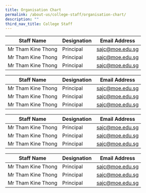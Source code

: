 ```yaml
---
title: Organisation Chart
permalink: /about-us/college-staff/organisation-chart/
description: ""
third_nav_title: College Staff
---
```

| Staff Name | Designation | Email Address |
| -------- | -------- | -------- |
|Mr Tham Kine Thong    | Principal     |sajc@moe.edu.sg|
|Mr Tham Kine Thong    | Principal     |sajc@moe.edu.sg|
|Mr Tham Kine Thong    | Principal     |sajc@moe.edu.sg|


| Staff Name | Designation | Email Address |
| -------- | -------- | -------- |
|Mr Tham Kine Thong    | Principal     |sajc@moe.edu.sg|
|Mr Tham Kine Thong    | Principal     |sajc@moe.edu.sg|
|Mr Tham Kine Thong    | Principal     |sajc@moe.edu.sg|


| Staff Name | Designation | Email Address |
| -------- | -------- | -------- |
|Mr Tham Kine Thong    | Principal     |sajc@moe.edu.sg|
|Mr Tham Kine Thong    | Principal     |sajc@moe.edu.sg|
|Mr Tham Kine Thong    | Principal     |sajc@moe.edu.sg|


| Staff Name | Designation | Email Address |
| -------- | -------- | -------- |
|Mr Tham Kine Thong    | Principal     |sajc@moe.edu.sg|
|Mr Tham Kine Thong    | Principal     |sajc@moe.edu.sg|
|Mr Tham Kine Thong    | Principal     |sajc@moe.edu.sg|